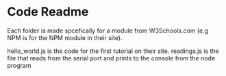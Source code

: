 # Code Readme

Each folder is made spcefically for a module from W3Schools.com (e.g NPM is for the NPM module in their site). 

hello_world.js is the code for the first tutorial on their site.
readings.js is the file that reads from the serial port and prints to the console from the node program
